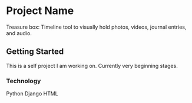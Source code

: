 # Project Name

Treasure box: Timeline tool to visually hold photos, videos, journal entries, and audio.

## Getting Started

This is a self project I am working on. Currently very beginning stages.

### Technology

Python
Django
HTML




